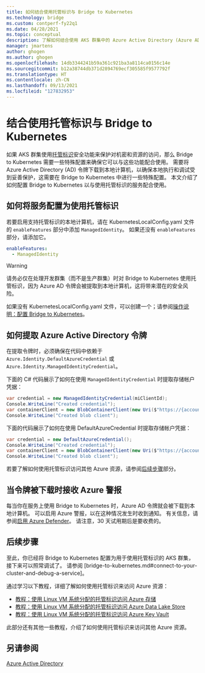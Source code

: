 ```yaml
---
title: 如何结合使用托管标识与 Bridge to Kubernetes
ms.technology: bridge
ms.custom: contperf-fy22q1
ms.date: 04/28/2021
ms.topic: conceptual
description: 了解如何结合使用 AKS 群集中的 Azure Active Directory (Azure AD) 托管标识与 Bridge to Kubernetes
manager: jmartens
author: ghogen
ms.author: ghogen
ms.openlocfilehash: 14db3344241b59a361c921ba3a8114ca0156c14e
ms.sourcegitcommit: b12a38744db371d2894769ecf305585f9577792f
ms.translationtype: HT
ms.contentlocale: zh-CN
ms.lasthandoff: 09/13/2021
ms.locfileid: "127832953"
---
```

# <a name="use-managed-identity-with-bridge-to-kubernetes"></a>结合使用托管标识与 Bridge to Kubernetes

如果 AKS 群集使用[托管标识](/azure/active-directory/managed-identities-azure-resources/overview)安全功能来保护对机密和资源的访问，那么 Bridge to Kubernetes 需要一些特殊配置来确保它可以与这些功能配合使用。 需要将 Azure Active Directory (AD) 令牌下载到本地计算机，以确保本地执行和调试受到妥善保护，这需要在 Bridge to Kubernetes 中进行一些特殊配置。 本文介绍了如何配置 Bridge to Kubernetes 以与使用托管标识的服务配合使用。

## <a name="how-to-configure-your-service-to-use-managed-identity"></a>如何将服务配置为使用托管标识

若要启用支持托管标识的本地计算机，请在 KubernetesLocalConfig.yaml 文件的 `enableFeatures` 部分中添加 `ManagedIdentity`。 如果还没有 `enableFeatures` 部分，请添加它。

```yaml
enableFeatures:
  - ManagedIdentity
```

> [!WARNING]
> 请务必仅在处理开发群集（而不是生产群集）时对 Bridge to Kubernetes 使用托管标识，因为 Azure AD 令牌会被提取到本地计算机，这将带来潜在的安全风险。

如果没有 KubernetesLocalConfig.yaml 文件，可以创建一个；请参阅[操作说明：配置 Bridge to Kubernetes](configure-bridge-to-kubernetes.md)。

## <a name="how-to-fetch-the-azure-active-directory-tokens"></a>如何提取 Azure Active Directory 令牌

在提取令牌时，必须确保在代码中依赖于 `Azure.Identity.DefaultAzureCredential` 或 `Azure.Identity.ManagedIdentityCredential`。

下面的 C# 代码展示了如何在使用 `ManagedIdentityCredential` 时提取存储帐户凭据：

```csharp
var credential = new ManagedIdentityCredential(miClientId);
Console.WriteLine("Created credential");
var containerClient = new BlobContainerClient(new Uri($"https://{accountName}.blob.windows.net/{containerName}"), credential);
Console.WriteLine("Created blob client");
```

下面的代码展示了如何在使用 DefaultAzureCredential 时提取存储帐户凭据：

```csharp
var credential = new DefaultAzureCredential();
Console.WriteLine("Created credential");
var containerClient = new BlobContainerClient(new Uri($"https://{accountName}.blob.windows.net/{containerName}"), credential);
Console.WriteLine("Created blob client");
```

若要了解如何使用托管标识访问其他 Azure 资源，请参阅[后续步骤](#next-steps)部分。

## <a name="receive-azure-alerts-when-tokens-are-downloaded"></a>当令牌被下载时接收 Azure 警报

每当你在服务上使用 Bridge to Kubernetes 时，Azure AD 令牌就会被下载到本地计算机。 可以启用 Azure 警报，以在这种情况发生时收到通知。 有关信息，请参阅[启用 Azure Defender](/azure/security-center/enable-azure-defender)。 请注意，30 天试用期后是要收费的。

## <a name="next-steps"></a>后续步骤

至此，你已经将 Bridge to Kubernetes 配置为用于使用托管标识的 AKS 群集，接下来可以照常调试了。 请参阅 [bridge-to-kubernetes.md#connect-to-your-cluster-and-debug-a-service]。

通过学习以下教程，详细了解如何使用托管标识来访问 Azure 资源：

- [教程：使用 Linux VM 系统分配的托管标识访问 Azure 存储](/azure/active-directory/managed-identities-azure-resources/tutorial-linux-vm-access-storage)
- [教程：使用 Linux VM 系统分配的托管标识访问 Azure Data Lake Store](/azure/active-directory/managed-identities-azure-resources/tutorial-linux-vm-access-datalake)
- [教程：使用 Linux VM 系统分配的托管标识访问 Azure Key Vault](/azure/active-directory/managed-identities-azure-resources/tutorial-linux-vm-access-nonaad)

此部分还有其他一些教程，介绍了如何使用托管标识来访问其他 Azure 资源。

## <a name="see-also"></a>另请参阅

[Azure Active Directory](/azure/active-directory/managed-identities-azure-resources/)
